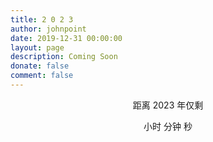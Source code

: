 ```yaml
---
title: 2 0 2 3
author: johnpoint
date: 2019-12-31 00:00:00
layout: page
description: Coming Soon
donate: false
comment: false
---
```


<center>
<p>距离 2023 年仅剩</p>
</center>
<center>
<p><font size="10" id="hr"></font> 小时 <font size="10" id="min"></font> 分钟 <font size="10" id="sec"></font> 秒</p>
</center>
<script>
var newyear=new Date("2023/01/01 00:00:00");
function show() {
        var date =newyear - new Date();
        var now = "";
        var t=parseInt(date/1000);
        var hour = parseInt(date/1000/3600);
        if (hour < 10) { hour = "0" + hour };
        document.getElementById("hr").innerHTML = hour;
        var min = parseInt((date/1000-3600*hour)/60);
        if (min < 10) { min = "0" + min };
        document.getElementById("min").innerHTML = min;
        var sec = parseInt(date/1000-3600*hour-min*60);
        if (sec < 10) { sec = "0" + sec };
        document.getElementById("sec").innerHTML = sec;
        setTimeout("show()", 1000);
    }
    show();
</script>
